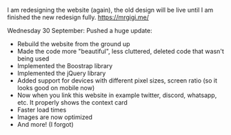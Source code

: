 I am redesigning the website (again), the old design will be live until I am finished the new redesign fully. https://mrgigi.me/

Wednesday 30 September: Pushed a huge update:

- Rebuild the website from the ground up
- Made the code more "beautiful", less cluttered, deleted code that wasn't being used
- Implemented the Boostrap library
- Implemented the jQuery library
- Added support for devices with different pixel sizes, screen ratio (so it looks good on mobile now)
- Now when you link this website in example twitter, discord, whatsapp, etc. It properly shows the context card
- Faster load times
- Images are now optimized
- And more! (I forgot)
